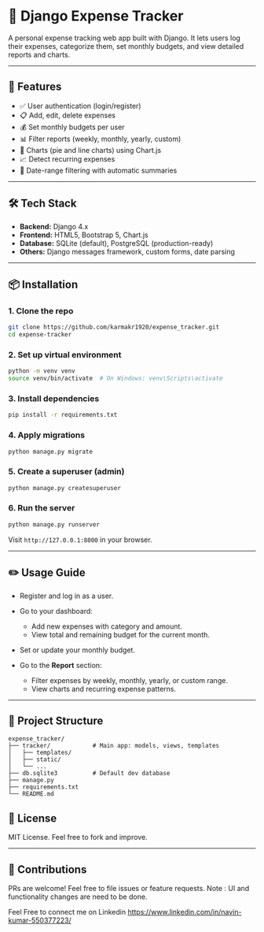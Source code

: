 # 💸 Django Expense Tracker

A personal expense tracking web app built with Django. It lets users log their expenses, categorize them, set monthly budgets, and view detailed reports and charts.

---

## 🚀 Features

- ✅ User authentication (login/register)
- 📋 Add, edit, delete expenses
- 💰 Set monthly budgets per user
- 📊 Filter reports (weekly, monthly, yearly, custom)
- 🧾 Charts (pie and line charts) using Chart.js
- 📈 Detect recurring expenses
- 📅 Date-range filtering with automatic summaries

---

## 🛠 Tech Stack

- **Backend:** Django 4.x
- **Frontend:** HTML5, Bootstrap 5, Chart.js
- **Database:** SQLite (default), PostgreSQL (production-ready)
- **Others:** Django messages framework, custom forms, date parsing

---

## 📦 Installation

### 1. Clone the repo

```bash
git clone https://github.com/karmakr1920/expense_tracker.git
cd expense-tracker
````

### 2. Set up virtual environment

```bash
python -m venv venv
source venv/bin/activate  # On Windows: venv\Scripts\activate
```

### 3. Install dependencies

```bash
pip install -r requirements.txt
```

### 4. Apply migrations

```bash
python manage.py migrate
```

### 5. Create a superuser (admin)

```bash
python manage.py createsuperuser
```

### 6. Run the server

```bash
python manage.py runserver
```

Visit `http://127.0.0.1:8000` in your browser.

---

## ✏️ Usage Guide

* Register and log in as a user.
* Go to your dashboard:

  * Add new expenses with category and amount.
  * View total and remaining budget for the current month.
* Set or update your monthly budget.
* Go to the **Report** section:

  * Filter expenses by weekly, monthly, yearly, or custom range.
  * View charts and recurring expense patterns.

---

## 🧾 Project Structure

```
expense_tracker/
├── tracker/            # Main app: models, views, templates
│   ├── templates/
│   ├── static/
│   └── ...
├── db.sqlite3          # Default dev database
├── manage.py
├── requirements.txt
└── README.md
```

## 📝 License

MIT License. Feel free to fork and improve.

---

## 🙌 Contributions

PRs are welcome! Feel free to file issues or feature requests.
Note : UI and functionality changes are need to be done.

Feel Free to connect me on Linkedin
https://www.linkedin.com/in/navin-kumar-550377223/